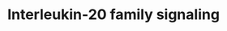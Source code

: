 ---
annotations:
- id: PW:0000003
  parent: signaling pathway
  type: Pathway Ontology
  value: signaling pathway
authors:
- ReactomeTeam
- Ryanmiller
- Mkutmon
description: The interleukin 20 (IL20) subfamily comprises IL19, IL20, IL22, IL24
  and IL26. They are members of the larger IL10 family, but have been grouped together
  based on their usage of common receptor subunits and similarities in their target
  cell profiles and biological functions. Members of the IL20 subfamily facilitate
  the communication between leukocytes and epithelial cells, thereby enhancing innate
  defence mechanisms and tissue repair processes at epithelial surfaces. Much of the
  understanding of this group of cytokines is based on IL22, which is the most studied
  member (Rutz et al. 2014, Akdis M et al. 2016, Longsdon et al. 2012).  View original
  pathway at [http://www.reactome.org/PathwayBrowser/#DIAGRAM=8854691 Reactome].
last-edited: 2021-01-25
organisms:
- Homo sapiens
redirect_from:
- /index.php/Pathway:WP3817
- /instance/WP3817
revision: null
schema-jsonld:
- '@context': https://schema.org/
  '@id': https://wikipathways.github.io/pathways/WP3817.html
  '@type': Dataset
  creator:
    '@type': Organization
    name: WikiPathways
  description: The interleukin 20 (IL20) subfamily comprises IL19, IL20, IL22, IL24
    and IL26. They are members of the larger IL10 family, but have been grouped together
    based on their usage of common receptor subunits and similarities in their target
    cell profiles and biological functions. Members of the IL20 subfamily facilitate
    the communication between leukocytes and epithelial cells, thereby enhancing innate
    defence mechanisms and tissue repair processes at epithelial surfaces. Much of
    the understanding of this group of cytokines is based on IL22, which is the most
    studied member (Rutz et al. 2014, Akdis M et al. 2016, Longsdon et al. 2012).  View
    original pathway at [http://www.reactome.org/PathwayBrowser/#DIAGRAM=8854691 Reactome].
  keywords:
  - 2 x p-STAT1
  - 2 x p-STAT3
  - 2xp-STAT3
  - ADP
  - ATP
  - IFNL1
  - 'IFNL1 '
  - IFNL1:IFNLR1:JAK1:IL10RB:TYK2
  - IFNL1:IFNLR1:p-JAK1:IL10RB:p-TYK2
  - IFNL1:p-Y343-Y517-IFNLR1:p-JAK1:IL10RB:p-TYK2
  - IFNL1:p-Y343-Y517-IFNLR1:p-JAK1:IL10RB:p-TYK2:STAT1,STAT2, STAT3, STAT4, STAT5
  - IFNL1:p-Y343-Y517-IFNLR1:p-JAK1:IL10RB:p-TYK2:p-STAT1, p-Y-STAT2, p-STAT3
  - 'IFNL2 '
  - IFNL2,IFNL3
  - IFNL2,IFNL3:IFNLR1:JAK1:IL10RB:TYK2
  - 'IFNL3 '
  - IFNLR1
  - 'IFNLR1 '
  - IFNLR1:JAK1
  - IL10RB
  - 'IL10RB '
  - IL10RB:TYK2
  - IL19
  - 'IL19 '
  - IL19:IL20RA:JAK1:IL20RB
  - IL19:IL20RA:p-JAK1:IL20RB
  - IL19:IL20RA:p-JAK1:IL20RB:STAT3
  - IL19:IL20RA:p-JAK1:IL20RB:p-Y705-STAT3
  - IL20
  - 'IL20 '
  - IL20:IL20RA:JAK1:IL20RB
  - IL20:IL20RA:JAK1:IL20RB:JAK2,JAK3
  - IL20:IL20RA:JAK1:IL20RB:p-Y1007,Y1008-JAK2,p-JAK3
  - IL20:IL20RA:JAK1:IL20RB:p-Y1007,Y1008-JAK2,p-JAK3:STAT3
  - IL20:IL20RA:JAK1:IL20RB:p-Y1007,Y1008-JAK2,p-JAK3:p-STAT3
  - IL20:IL22RA1:JAK1:IL20RB
  - IL20RA
  - 'IL20RA '
  - IL20RA:JAK1
  - IL20RA:JAK1:IL20RB
  - IL20RB
  - 'IL20RB '
  - IL22
  - 'IL22 '
  - IL22:IL22RA1:JAK1
  - IL22:IL22RA1:JAK1:IL10RB:TYK2
  - IL22:IL22RA1:p-JAK1:IL10RB:p-TYK2
  - IL22:p-Y251,p-Y301-IL22RA1:p-JAK1:IL10RB:p-TYK2
  - IL22:p-Y251,p-Y301-IL22RA1:p-JAK1:PTPN11:IL10RB:p-TYK2
  - IL22:p-Y251,p-Y301-IL22RA1:p-JAK1:PTPN11:IL10RB:p-TYK2:STAT3
  - IL22:p-Y251,p-Y301-IL22RA1:p-JAK1:PTPN11:IL10RB:p-TYK2:p-Y705-STAT3
  - IL22RA1
  - 'IL22RA1 '
  - IL22RA1:JAK1
  - IL22RA1:JAK1:IL20RB
  - IL22RA2
  - 'IL22RA2 '
  - IL22RA2:IL22
  - IL24
  - 'IL24 '
  - IL24:IL20RA:JAK1:IL20RB
  - IL24:IL20RA:p-JAK1:IL20RB:STAT1,STAT3
  - IL24:IL20RA:p-Y1022,Y1023-JAK1:IL20RB
  - IL24:IL20RA:p-Y1022,Y1023-JAK1:IL20RB:p-STAT1,p-STAT3
  - IL24:IL22RA1:JAK1:IL20RB
  - IL24:IL22RA1:p-JAK1:IL20RB
  - IL24:IL22RA1:p-JAK1:IL20RB:STAT3
  - IL24:IL22RA1:p-JAK1:IL20RB:p-STAT3
  - IL26
  - 'IL26 '
  - IL26:IL10RB:p-TYK2:IL20RA:p-JAK1
  - IL26:IL10RB:p-TYK2:IL20RA:p-JAK1:STAT1,STAT3
  - IL26:IL10RB:p-TYK2:IL20RA:p-JAK1:p-STAT1, p-STAT3
  - IL26:IL20RA:JAK1
  - IL26:IL20RA:JAK1:IL10RB:TYK2
  - JAK1
  - 'JAK1 '
  - 'JAK2 '
  - JAK2, JAK3
  - 'JAK3 '
  - PTPN11
  - 'PTPN11 '
  - SOCS3 gene
  - SOCS3 mRNA
  - 'STAT1 '
  - STAT1, STAT2, STAT3,
  - STAT1, STAT3
  - 'STAT2 '
  - STAT3
  - 'STAT3 '
  - 'STAT4 '
  - STAT4, STAT5
  - 'STAT5 '
  - TYK2
  - 'TYK2 '
  - 'p-JAK1 '
  - 'p-JAK3 '
  - p-STAT1
  - 'p-STAT1 '
  - p-STAT1, p-STAT3
  - p-STAT1, p-Y-STAT2,
  - p-STAT3
  - 'p-STAT3 '
  - p-STAT3,
  - 'p-STAT4 '
  - p-STAT4,p-STAT5
  - 'p-TYK2 '
  - 'p-Y-251,p-Y301-IL22RA1 '
  - 'p-Y-STAT2 '
  - 'p-Y1007,Y1008-JAK2 '
  - 'p-Y1022,Y1023-JAK1 '
  - 'p-Y343-Y517-IFNLR1 '
  - 'p-Y649-STAT5A, p-STAT5B '
  - p-Y705-STAT3
  - 'p-Y705-STAT3 '
  - p-Y705-STAT3 dimer
  license: CC0
  name: Interleukin-20 family signaling
seo: CreativeWork
title: Interleukin-20 family signaling
wpid: WP3817
---
